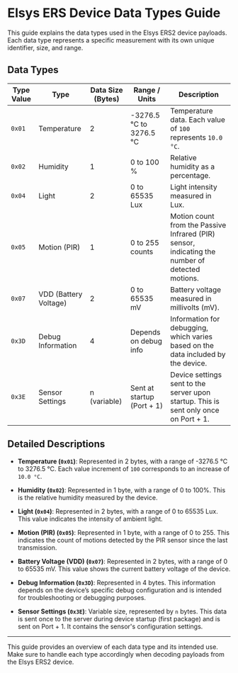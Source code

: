 # Elsys ERS Device Data Types Guide

This guide explains the data types used in the Elsys ERS2 device payloads. Each data type represents a specific measurement with its own unique identifier, size, and range.

## Data Types

| Type Value | Type                | Data Size (Bytes) | Range / Units                               | Description                                                                                     |
|------------|----------------------|--------------------|---------------------------------------------|-------------------------------------------------------------------------------------------------|
| `0x01`     | Temperature          | 2                  | -3276.5 °C to 3276.5 °C                    | Temperature data. Each value of `100` represents `10.0 °C`.                                    |
| `0x02`     | Humidity             | 1                  | 0 to 100 %                                 | Relative humidity as a percentage.                                                              |
| `0x04`     | Light                | 2                  | 0 to 65535 Lux                             | Light intensity measured in Lux.                                                                |
| `0x05`     | Motion (PIR)         | 1                  | 0 to 255 counts                            | Motion count from the Passive Infrared (PIR) sensor, indicating the number of detected motions. |
| `0x07`     | VDD (Battery Voltage)| 2                  | 0 to 65535 mV                              | Battery voltage measured in millivolts (mV).                                                    |
| `0x3D`     | Debug Information    | 4                  | Depends on debug info                      | Information for debugging, which varies based on the data included by the device.               |
| `0x3E`     | Sensor Settings      | n (variable)       | Sent at startup (Port + 1)                 | Device settings sent to the server upon startup. This is sent only once on Port + 1.            |

## Detailed Descriptions

- **Temperature (`0x01`)**: Represented in 2 bytes, with a range of -3276.5 °C to 3276.5 °C. Each value increment of `100` corresponds to an increase of `10.0 °C`.

- **Humidity (`0x02`)**: Represented in 1 byte, with a range of 0 to 100%. This is the relative humidity measured by the device.

- **Light (`0x04`)**: Represented in 2 bytes, with a range of 0 to 65535 Lux. This value indicates the intensity of ambient light.

- **Motion (PIR) (`0x05`)**: Represented in 1 byte, with a range of 0 to 255. This indicates the count of motions detected by the PIR sensor since the last transmission.

- **Battery Voltage (VDD) (`0x07`)**: Represented in 2 bytes, with a range of 0 to 65535 mV. This value shows the current battery voltage of the device.

- **Debug Information (`0x3D`)**: Represented in 4 bytes. This information depends on the device’s specific debug configuration and is intended for troubleshooting or debugging purposes.

- **Sensor Settings (`0x3E`)**: Variable size, represented by `n` bytes. This data is sent once to the server during device startup (first package) and is sent on Port + 1. It contains the sensor's configuration settings.

---

This guide provides an overview of each data type and its intended use. Make sure to handle each type accordingly when decoding payloads from the Elsys ERS2 device.
